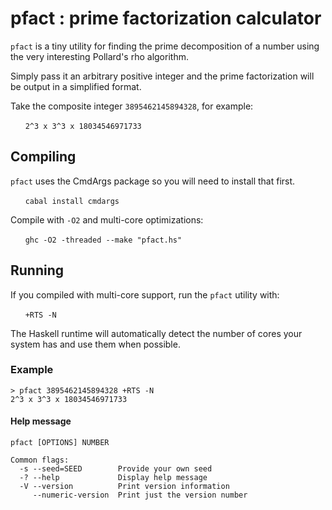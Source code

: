 # pfact : prime factorization calculator

`pfact` is a tiny utility for finding the prime decomposition of a number using the very interesting Pollard's rho algorithm.

Simply pass it an arbitrary positive integer and the prime factorization will be output in a simplified format.

Take the composite integer `3895462145894328`, for example:

&nbsp;&nbsp;&nbsp;&nbsp;&nbsp;&nbsp;`2^3 x 3^3 x 18034546971733`

## Compiling

`pfact` uses the CmdArgs package so you will need to install that first.

&nbsp;&nbsp;&nbsp;&nbsp;&nbsp;&nbsp;`cabal install cmdargs`

Compile with `-O2` and multi-core optimizations:

&nbsp;&nbsp;&nbsp;&nbsp;&nbsp;&nbsp;`ghc -O2 -threaded --make "pfact.hs"`

## Running

If you compiled with multi-core support, run the `pfact` utility with:

&nbsp;&nbsp;&nbsp;&nbsp;&nbsp;&nbsp;` +RTS -N `

The Haskell runtime will automatically detect the number of cores your system has and use them when possible.

### Example

```
> pfact 3895462145894328 +RTS -N
2^3 x 3^3 x 18034546971733
```

#### Help message

```
pfact [OPTIONS] NUMBER

Common flags:
  -s --seed=SEED        Provide your own seed
  -? --help             Display help message
  -V --version          Print version information
     --numeric-version  Print just the version number
```